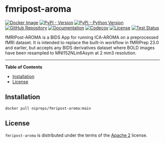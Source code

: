 # fmripost-aroma

[![Docker Image](https://img.shields.io/badge/docker-nipreps/fmripost--aroma-brightgreen.svg?logo=docker&style=flat)](https://hub.docker.com/r/nipreps/fmripost-aroma/tags/)
[![PyPI - Version](https://img.shields.io/pypi/v/fmripost-aroma.svg)](https://pypi.org/project/fmripost-aroma)
[![PyPI - Python Version](https://img.shields.io/pypi/pyversions/fmripost-aroma.svg)](https://pypi.org/project/fmripost-aroma)
[![GitHub Repository](https://img.shields.io/badge/Source%20Code-nipreps%2Ffmripost--aroma-purple)](https://github.com/nipreps/fmripost-aroma/)
[![Documentation](https://readthedocs.org/projects/fmripost-aroma/badge/?version=latest)](https://fmripost-aroma.readthedocs.io/latest/)
[![Codecov](https://codecov.io/gh/nipreps/fmripost-aroma/branch/main/graph/badge.svg)](https://app.codecov.io/gh/nipreps/fmripost-aroma)
[![License](https://img.shields.io/github/license/nipreps/fmripost-aroma)](https://opensource.org/license/apache-2-0)
[![Test Status](https://github.com/nipreps/fmripost-aroma/actions/workflows/test.yml/badge.svg)](https://github.com/nipreps/fmripost-aroma/actions/workflows/test.yml)

fMRIPost-AROMA is a BIDS App for running ICA-AROMA on a preprocessed
fMRI dataset.
It is intended to replace the built-in workflow in fMRIPrep 23.0 and earlier,
but accepts any BIDS derivatives dataset where BOLD images have been resampled
to MNI152NLin6Asym at 2 mm3 resolution.

-----

**Table of Contents**

- [Installation](#installation)
- [License](#license)

## Installation

```console
docker pull nipreps/fmripost-aroma:main
```

## License

`fmripost-aroma` is distributed under the terms of the [Apache 2](https://spdx.org/licenses/Apache-2.0.html) license.
